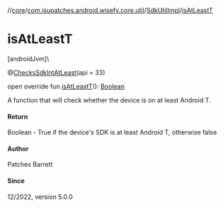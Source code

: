 //[core](../../../index.md)/[com.isupatches.android.wisefy.core.util](../index.md)/[SdkUtilImpl](index.md)/[isAtLeastT](is-at-least-t.md)

# isAtLeastT

[androidJvm]\

@[ChecksSdkIntAtLeast](https://developer.android.com/reference/kotlin/androidx/annotation/ChecksSdkIntAtLeast.html)(api = 33)

open override fun [isAtLeastT](is-at-least-t.md)(): [Boolean](https://kotlinlang.org/api/latest/jvm/stdlib/kotlin/-boolean/index.html)

A function that will check whether the device is on at least Android T.

#### Return

Boolean - True if the device's SDK is at least Android T, otherwise false

#### Author

Patches Barrett

#### Since

12/2022, version 5.0.0
